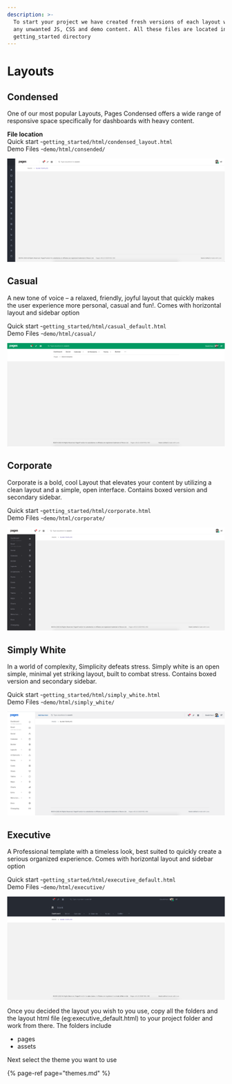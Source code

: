 ```yaml
---
description: >-
  To start your project we have created fresh versions of each layout without
  any unwanted JS, CSS and demo content. All these files are located in
  getting_started directory
---
```


# Layouts

## **Condensed**

One of our most popular Layouts, Pages Condensed offers a wide range of responsive space specifically for dashboards with heavy content.   
  
**File location**  
Quick start -`getting_started/html/condensed_layout.html`  
Demo Files -`demo/html/consended/`

![Starter Template](../.gitbook/assets/screenshot-2020-04-08-at-6.28.16-pm.png)

##  **Casual**

A new tone of voice – a relaxed, friendly, joyful layout that quickly makes the user experience more personal, casual and fun!. Comes with horizontal layout and sidebar option   
  
Quick start -`getting_started/html/casual_default.html`  
Demo Files -`demo/html/casual/`

![](../.gitbook/assets/screenshot-2020-04-08-at-6.30.34-pm.png)

## **Corporate**

Corporate is a bold, cool Layout that elevates your content by utilizing a clean layout and a simple, open interface. Contains boxed version and secondary sidebar.   
  
Quick start -`getting_started/html/corporate.html`  
Demo Files -`demo/html/corporate/`

![Starter Template](../.gitbook/assets/screenshot-2020-04-08-at-6.36.47-pm.png)

## **Simply White**

In a world of complexity, Simplicity defeats stress. Simply white is an open simple, minimal yet striking layout, built to combat stress. Contains boxed version and secondary sidebar.   
  
Quick start -`getting_started/html/simply_white.html`  
Demo Files -`demo/html/simply_white/`

![Starter Template](../.gitbook/assets/screenshot-2020-04-08-at-6.39.24-pm%20%281%29.png)

## **Executive**

A Professional template with a timeless look, best suited to quickly create a serious organized experience. Comes with horizontal layout and sidebar option   
  
Quick start -`getting_started/html/executive_default.html`  
Demo Files -`demo/html/executive/`

![Starter Template](../.gitbook/assets/screenshot-2020-04-08-at-6.40.49-pm.png)

Once you decided the layout you wish to you use, copy all the folders and the layout html file \(eg:executive\_default.html\) to your project folder and work from there. The folders include

* pages
* assets

Next select the theme you want to use

{% page-ref page="themes.md" %}



